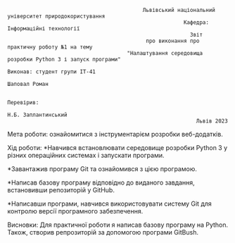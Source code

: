                                                Львівський національний університет природокористування
                                                            Кафедра: Інформаційні технології
                                                              Звіт
                                                про виконання про практичну роботу №1 на тему
                                          "Налаштування середовища розробки Python 3 і запуск програми"
                                                                                                                        Виконав: студент групи ІТ-41
                                                                                                                        Шаповал Роман

                                                                                                                        Перевірив:
                                                                                                                        Н.Б. Заплантинський
                                                                Львів 2023
Мета роботи: ознайомитися з інструментарієм розробки веб-додатків.

Хід роботи:
*Навчився встановлювати середовище розробки Python 3 у різних
операційних системах і запускати програми.

*Завантажив програму Git та ознайомився з цією програмою.

*Написав базову програму відповідно до виданого завдання, встановивши
репозиторій у GitHub.

*Написавши програми, навчився використовувати систему Git для
контролю версії програмного забезпечення.

Висновки:
Для практичної роботи я написав базову програму на Python. Також,
створив репрозиторій за допомогою програми GitBush.
